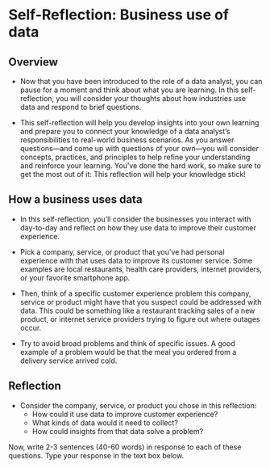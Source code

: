 # Self-Reflection: Business use of data

## Overview

- Now that you have been introduced to the role of a data analyst, you can pause for a moment and think about what you are learning. In this self-reflection, you will consider your thoughts about how industries use data and respond to brief questions.

- This self-reflection will help you develop insights into your own learning and prepare you to connect your knowledge of a data analyst’s responsibilities to real-world business scenarios. As you answer questions—and come up with questions of your own—you will consider concepts, practices, and principles to help refine your understanding and reinforce your learning. You’ve done the hard work, so make sure to get the most out of it: This reflection will help your knowledge stick!

## How a business uses data

- In this self-reflection, you’ll consider the businesses you interact with day-to-day and reflect on how they use data to improve their customer experience.

- Pick a company, service, or product that you've had personal experience with that uses data to improve its customer service. Some examples are local restaurants, health care providers, internet providers, or your favorite smartphone app.
- Then, think of a specific customer experience problem this company, service or product might have that you suspect could be addressed with data. This could be something like a restaurant tracking sales of a new product, or internet service providers trying to figure out where outages occur.
- Try to avoid broad problems and think of specific issues. A good example of a problem would be that the meal you ordered from a delivery service arrived cold.

## Reflection

- Consider the company, service, or product you chose in this reflection:
  - How could it use data to improve customer experience?
  - What kinds of data would it need to collect?
  - How could insights from that data solve a problem?

Now, write 2-3 sentences (40-60 words) in response to each of these questions. Type your response in the text box below.
